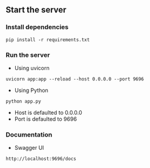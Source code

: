 ## Start the server

### Install dependencies
```
pip install -r requirements.txt
```

### Run the server
- Using uvicorn
```
uvicorn app:app --reload --host 0.0.0.0 --port 9696
```
- Using Python
```
python app.py
```
- Host is defaulted to 0.0.0.0
- Port is defaulted to 9696

### Documentation
- Swagger UI
```
http://localhost:9696/docs
```

